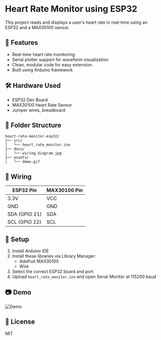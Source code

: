 # Heart Rate Monitor using ESP32

This project reads and displays a user's heart rate in real-time using an ESP32 and a MAX30100 sensor.

## 🚀 Features

- Real-time heart rate monitoring
- Serial plotter support for waveform visualization
- Clean, modular code for easy extension
- Built using Arduino framework

## 🛠 Hardware Used

- ESP32 Dev Board
- MAX30100 Heart Rate Sensor
- Jumper wires, breadboard

## 📁 Folder Structure

```
heart-rate-monitor-esp32/
├── src/
│   └── heart_rate_monitor.ino
├── docs/
│   └── wiring_diagram.jpg
├── assets/
│   └── demo.gif
```

## 🔌 Wiring

| ESP32 Pin | MAX30100 Pin |
|-----------|--------------|
| 3.3V      | VCC          |
| GND       | GND          |
| SDA (GPIO 21) | SDA      |
| SCL (GPIO 22) | SCL      |

## 🔧 Setup

1. Install Arduino IDE
2. Install these libraries via Library Manager:
   - Adafruit MAX30100
   - Wire
3. Select the correct ESP32 board and port
4. Upload `heart_rate_monitor.ino` and open Serial Monitor at 115200 baud

## 📷 Demo

![Demo](assets/demo.gif)

## 📄 License

MIT
